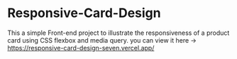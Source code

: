 # Responsive-Card-Design
This a simple Front-end project to illustrate the responsiveness of a product card using CSS flexbox and media query.
you can view it here -> https://responsive-card-design-seven.vercel.app/

